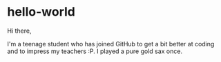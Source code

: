 # hello-world

Hi there,

I'm a teenage student who has joined GitHub to get a bit better at coding and to impress my teachers :P. 
I played a pure gold sax once.
